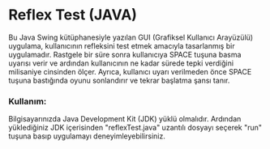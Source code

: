 # Reflex Test (JAVA)
Bu Java Swing kütüphanesiyle yazılan GUI (Grafiksel Kullanıcı Arayüzülü) uygulama, kullanıcının refleksini test etmek amacıyla tasarlanmış bir uygulamadır. Rastgele bir süre sonra kullanıcıya SPACE tuşuna basma uyarısı verir ve ardından kullanıcının ne kadar sürede tepki verdiğini milisaniye cinsinden ölçer. Ayrıca, kullanıcı uyarı verilmeden önce SPACE tuşuna bastığında oyunu sonlandırır ve tekrar başlatma şansı tanır.
### Kullanım:
Bilgisayarınızda Java Development Kit (JDK) yüklü olmalıdır. Ardından yüklediğiniz JDK içerisinden "reflexTest.java" uzantılı dosyayı seçerek "run" tuşuna basıp uygulamayı deneyimleyebilirsiniz.
